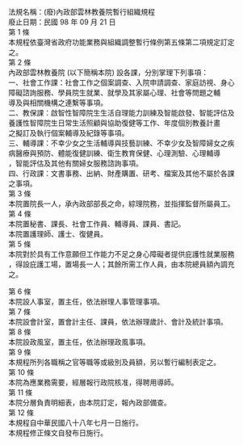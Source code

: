 法規名稱：(廢)內政部雲林教養院暫行組織規程  
廢止日期：民國 98 年 09 月 21 日  
第 1 條  
本規程依臺灣省政府功能業務與組織調整暫行條例第五條第二項規定訂定  
之。  
第 2 條  
內政部雲林教養院 (以下簡稱本院) 設各課，分別掌理下列事項：  
一、社會工作課：社會工作之個案調查、入院申請調查、家庭訪視、身心  
障礙諮詢服務、學員院生就業、就學及其家屬心理、社會等問題之輔  
導及與相關機構之連繫等事項。  
二、教保課：啟智性智障院生生活自理能力訓練及智能啟發、智能評估及  
養護性智障院生日常生活照顧與協助復健等工作、年度個別教養計畫  
之擬訂及執行個案輔導及紀錄等事項。  
三、輔導課：不幸少女之生活輔導與技藝訓練、不幸少女及智障婦女之疾  
病醫療與預防、體能復健訓練、衛生教育保健、心理測驗、心理輔導  
，智能評估及其他有關婦女服務諮詢事項。  
四、行政課：文書事務、出納、財產購置、研考、檔案及其他不屬於各課  
之事項。  
第 3 條  
本院置院長一人，承內政部部長之命，綜理院務，並指揮監督所屬員工。  
第 4 條  
本院置秘書、課長、社會工作員、輔導員、課員、書記。  
本院置護理師、護士、復健員。  
第 5 條  
本院對於具有工作意願但工作能力不足之身心障礙者提供庇護性就業服務  
，得設庇護工場，置場長一人；其餘所需工作人員，由本院總員額內調充  
之。  


第 6 條  
本院設人事室，置主任，依法辦理人事管理事項。  
第 7 條  
本院設會計室，置會計主任、課員，依法辦理歲計、會計及統計事項。  
第 8 條  
本院設政風室，置主任，依法辦理政風事項。  
第 9 條  
本規程所列各職稱之官等職等或級別及員額，另以暫行編制表定之。  
第 10 條  
本院為應業務需要，經層報行政院核准，得聘用導師。  
第 11 條  
本院分層負責明細表，由本院訂定，報內政部備查。  
第 12 條  
本規程自中華民國八十八年七月一日施行。  
本規程修正條文自發布日施行。  


